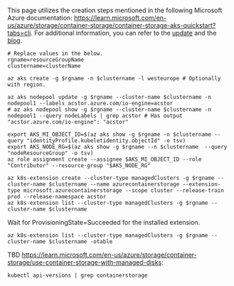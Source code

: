 This page utilizes the creation steps mentioned in the following Microsoft Azure documentation: https://learn.microsoft.com/en-us/azure/storage/container-storage/container-storage-aks-quickstart?tabs=cli. For additional information, you can refer to the [update](https://azure.microsoft.com/en-us/updates/public-preview-azure-container-storage/) and the [blog](https://azure.microsoft.com/en-us/blog/transforming-containerized-applications-with-azure-container-storage-now-in-preview/).

```
# Replace values in the below.
rgname=resourceGroupName
clustername=clusterName
```

```
az aks create -g $rgname -n $clustername -l westeurope # Optionally with region.

az aks nodepool update -g $rgname --cluster-name $clustername -n nodepool1 --labels acstor.azure.com/io-engine=acstor
# az aks nodepool show -g $rgname --cluster-name $clustername -n nodepool1 --query nodeLabels | grep acstor # Has output "acstor.azure.com/io-engine": "acstor"

export AKS_MI_OBJECT_ID=$(az aks show -g $rgname -n $clustername --query "identityProfile.kubeletidentity.objectId" -o tsv)
export AKS_NODE_RG=$(az aks show -g $rgname --n $clustername  --query "nodeResourceGroup" -o tsv)
az role assignment create --assignee $AKS_MI_OBJECT_ID --role "Contributor" --resource-group "$AKS_NODE_RG"

az k8s-extension create --cluster-type managedClusters -g $rgname --cluster-name $clustername --name azurecontainerstorage --extension-type microsoft.azurecontainerstorage --scope cluster --release-train prod --release-namespace acstor
az k8s-extension list --cluster-type managedClusters -g $rgname --cluster-name $clustername
```

Wait for ProvisioningState=Succeeded for the installed extension.

```
az k8s-extension list --cluster-type managedClusters -g $rgname --cluster-name $clustername -otable
```

TBD https://learn.microsoft.com/en-us/azure/storage/container-storage/use-container-storage-with-managed-disks:
```
kubectl api-versions | grep containerstorage
```
